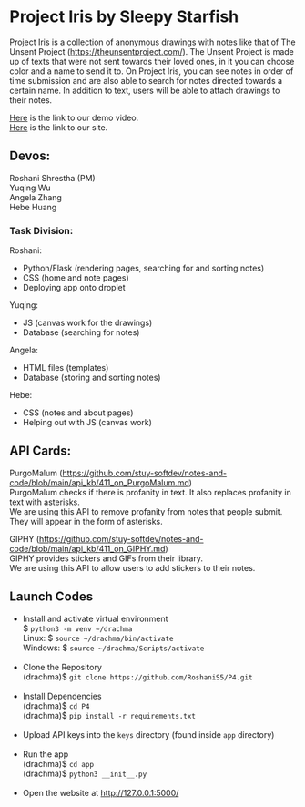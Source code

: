 # Project Iris by Sleepy Starfish  
Project Iris is a collection of anonymous drawings with notes like that of The Unsent Project (https://theunsentproject.com/). The Unsent Project is made up of texts that were not sent towards their loved ones, in it you can choose color and a name to send it to. On Project Iris, you can see notes in order of time submission and are also able to search for notes directed towards a certain name. In addition to text, users will be able to attach drawings to their notes.  

[Here](https://www.youtube.com/watch?v=SOPrf7jQW-E) is the link to our demo video.  
[Here](http://67.205.148.205/P4/) is the link to our site.

## Devos:  
Roshani Shrestha (PM)  
Yuqing Wu  
Angela Zhang  
Hebe Huang  


### Task Division:
Roshani:  
- Python/Flask (rendering pages, searching for and sorting notes)  
- CSS (home and note pages)    
- Deploying app onto droplet   
   
Yuqing:   
- JS (canvas work for the drawings)  
- Database (searching for notes)  
  
Angela:   
- HTML files (templates)   
- Database (storing and sorting notes)   
   
Hebe:    
- CSS (notes and about pages)   
- Helping out with JS (canvas work)     
   
## API Cards:
PurgoMalum (https://github.com/stuy-softdev/notes-and-code/blob/main/api_kb/411_on_PurgoMalum.md)  
PurgoMalum checks if there is profanity in text. It also replaces profanity in text with asterisks.  
We are using this API to remove profanity from notes that people submit. They will appear in the form of asterisks.  
  
GIPHY (https://github.com/stuy-softdev/notes-and-code/blob/main/api_kb/411_on_GIPHY.md)  
GIPHY provides stickers and GIFs from their library.  
We are using this API to allow users to add stickers to their notes. 

## Launch Codes
- Install and activate virtual environment <br>
$ ```python3 -m venv ~/drachma``` <br>
Linux: $ ```source ~/drachma/bin/activate``` <br>
Windows: $ ```source ~/drachma/Scripts/activate``` <br><br>
- Clone the Repository <br>
(drachma)$ ```git clone https://github.com/RoshaniS5/P4.git ``` <br><br>
- Install Dependencies <br>
(drachma)$ ```cd P4 ``` <br>
(drachma)$ ```pip install -r requirements.txt``` <br><br> 
- Upload API keys into the `keys` directory (found inside `app` directory) <br><br> 
- Run the app <br>
(drachma)$ ```cd app``` <br>
(drachma)$ ```python3 __init__.py``` <br><br>
- Open the website at http://127.0.0.1:5000/
